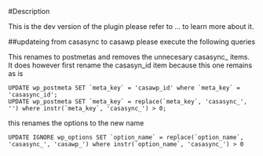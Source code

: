 #Description

This is the dev version of the plugin please refer to ... to learn more about it.

##updateing from casasync to casawp please execute the following queries


This renames to postmetas and removes the unnecesary casasync_ items. It does however first rename the casasyn_id item because this one remains as is

```
UPDATE wp_postmeta SET `meta_key` = 'casawp_id' where `meta_key` = 'casasync_id';
UPDATE wp_postmeta SET `meta_key` = replace(`meta_key`, 'casasync_', '') where instr(`meta_key`, 'casasync_') > 0;
```

this renames the options to the new name

```
UPDATE IGNORE wp_options SET `option_name` = replace(`option_name`, 'casasync_', 'casawp_') where instr(`option_name`, 'casasync_') > 0
```


